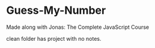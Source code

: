 # Guess-My-Number
Made along with Jonas: The Complete JavaScript Course

clean folder has project with no notes.
